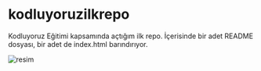 # kodluyoruzilkrepo
Kodluyoruz Eğitimi kapsamında açtığım ilk repo. İçerisinde bir adet README dosyası, bir adet de index.html barındırıyor. 

![resim](https://user-images.githubusercontent.com/61623237/121784174-2f6e1b00-cbbb-11eb-95d6-24ac040e7c2b.png)

